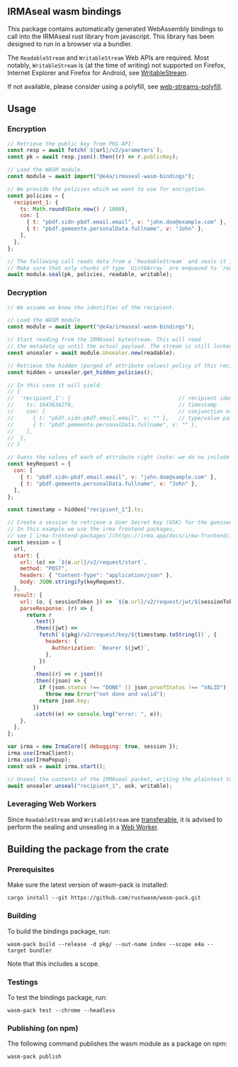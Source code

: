 ## IRMAseal wasm bindings

This package contains automatically generated WebAssembly bindings to call into
the IRMAseal rust library from javascript. This library has been designed to
run in a browser via a bundler.

The `ReadableStream` and `WritableStream` Web APIs are required. Most notably,
`WritableStream` is (at the time of writing) not supported on Firefox, Internet
Explorer and Firefox for Android, see
[WritableStream](https://developer.mozilla.org/en-US/docs/Web/API/WritableStream).

If not available, please consider using a polyfill, see
[web-streams-polyfill](https://www.npmjs.com/package/web-streams-polyfill).

## Usage

### Encryption

```javascript
// Retrieve the public key from PKG API:
const resp = await fetch(`${url}/v2/parameters`);
const pk = await resp.json().then((r) => r.publicKey);

// Load the WASM module.
const module = await import("@e4a/irmaseal-wasm-bindings");

// We provide the policies which we want to use for encryption.
const policies = {
  recipient_1: {
    ts: Math.round(Date.now() / 1000),
    con: [
      { t: "pbdf.sidn-pbdf.email.email", v: "john.doe@example.com" },
      { t: "pbdf.gemeente.personalData.fullname", v: "John" },
    ],
  },
};

// The following call reads data from a `ReadableStream` and seals it into `WritableStream`.
// Make sure that only chunks of type `Uint8Array` are enqueued to `readable`.
await module.seal(pk, policies, readable, writable);
```

### Decryption

```javascript
// We assume we know the identifier of the recipient.

// Load the WASM module.
const module = await import("@e4a/irmaseal-wasm-bindings");

// Start reading from the IRMAseal bytestream. This will read
// the metadata up until the actual payload. The stream is still locked.
const unsealer = await module.Unsealer.new(readable);

// Retrieve the hidden (purged of attribute values) policy of this recipient.
const hidden = unsealer.get_hidden_policies();

// In this case it will yield:
// {
//  'recipient_1': {                                  // recipient identifier
//    ts: 1643634276,                                 // timestamp
//    con: [                                          // conjunction of attributes
//      { t: "pbdf.sidn-pbdf.email.email", v: "" },   // type/value pairs
//      { t: "pbdf.gemeente.personalData.fullname", v: "" },
//    ],
//  },
// }

// Guess the values of each of attribute right (note: we do no include the timestamp here).
const keyRequest = {
  con: [
    { t: "pbdf.sidn-pbdf.email.email", v: "john.doe@xample.com" },
    { t: "pbdf.gemeente.personalData.fullname", v: "John" },
  ],
};

const timestamp = hidden["recipient_1"].ts;

// Create a session to retrieve a User Secret Key (USK) for the guessed identity.
// In this example we use the irma frontend packages,
// see [`irma-frontend-packages`](https://irma.app/docs/irma-frontend/).
const session = {
  url,
  start: {
    url: (o) => `${o.url}/v2/request/start`,
    method: "POST",
    headers: { "Content-Type": "application/json" },
    body: JSON.stringify(keyRequest),
  },
  result: {
    url: (o, { sessionToken }) => `${o.url}/v2/request/jwt/${sessionToken}`,
    parseResponse: (r) => {
      return r
        .text()
        .then((jwt) =>
          fetch(`${pkg}/v2/request/key/${timestamp.toString()}`, {
            headers: {
              Authorization: `Bearer ${jwt}`,
            },
          })
        )
        .then((r) => r.json())
        .then((json) => {
          if (json.status !== "DONE" || json.proofStatus !== "VALID")
            throw new Error("not done and valid");
          return json.key;
        })
        .catch((e) => console.log("error: ", e));
    },
  },
};

var irma = new IrmaCore({ debugging: true, session });
irma.use(IrmaClient);
irma.use(IrmaPopup);
const usk = await irma.start();

// Unseal the contents of the IRMAseal packet, writing the plaintext to a `WritableStream`.
await unsealer.unseal("recipient_1", usk, writable);
```

### Leveraging Web Workers

Since `ReadableStream` and `WritableStream` are
[transferable](https://developer.mozilla.org/en-US/docs/Glossary/Transferable_objects),
it is advised to perform the sealing and unsealing in a [Web
Worker](https://developer.mozilla.org/en-US/docs/Web/API/Worker).

## Building the package from the crate

### Prerequisites

Make sure the latest version of wasm-pack is installed:

```
cargo install --git https://github.com/rustwasm/wasm-pack.git
```

### Building

To build the bindings package, run:

```
wasm-pack build --release -d pkg/ --out-name index --scope e4a --target bundler
```

Note that this includes a scope.

### Testings

To test the bindings package, run:

```
wasm-pack test --chrome --headless
```

### Publishing (on npm)

The following command publishes the wasm module as a package on npm:

```
wasm-pack publish
```
